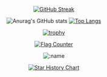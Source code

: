 <div align="center">

[![GitHub Streak](https://github-readme-streak-stats.herokuapp.com?user=DUQIA&theme=github-dark-blue&hide_border=%E9%94%99%E8%AF%AF%E7%9A%84)](https://git.io/streak-stats)

![Anurag's GitHub stats](https://github-readme-stats.vercel.app/api?username=DUQIA&show_icons=true&theme=github_dark)
[![Top Langs](https://github-readme-stats.vercel.app/api/top-langs/?username=DUQIA&layout=compact&theme=github_dark)](https://github.com/anuraghazra/github-readme-stats)

[![trophy](https://github-profile-trophy.vercel.app/?username=DUQIA&theme=discord)](https://github.com/ryo-ma/github-profile-trophy)

<a href="https://info.flagcounter.com/Xa0f"><img src="https://s01.flagcounter.com/count2/Xa0f/bg_FFFFFF/txt_000000/border_CCCCCC/columns_8/maxflags_250/viewers_0/labels_1/pageviews_1/flags_0/percent_0/" alt="Flag Counter" border="0"></a>

![:name](https://count.getloli.com/@:DUQIA?theme=3d-num)

[![Star History Chart](https://api.star-history.com/svg?repos=DUQIA/DUQIA&type=Date)](https://star-history.com/#DUQIA/DUQIA&Date)

</div>

<!--
**DUQIA/DUQIA** is a ✨ _special_ ✨ repository because its `README.md` (this file) appears on your GitHub profile.

Here are some ideas to get you started:

- 🔭 I’m currently working on ...
- 🌱 I’m currently learning ...
- 👯 I’m looking to collaborate on ...
- 🤔 I’m looking for help with ...
- 💬 Ask me about ...
- 📫 How to reach me: ...
- 😄 Pronouns: ...
- ⚡ Fun fact: ...
-->
